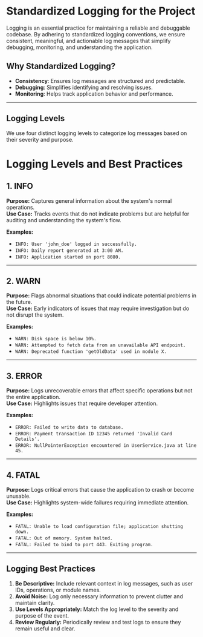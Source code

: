 # Standardized Logging for the Project

Logging is an essential practice for maintaining a reliable and debuggable codebase. By adhering to standardized logging conventions, we ensure consistent, meaningful, and actionable log messages that simplify debugging, monitoring, and understanding the application.

## Why Standardized Logging?

- **Consistency**: Ensures log messages are structured and predictable.
- **Debugging**: Simplifies identifying and resolving issues.
- **Monitoring**: Helps track application behavior and performance.

---

## Logging Levels

We use four distinct logging levels to categorize log messages based on their severity and purpose.

# Logging Levels and Best Practices

## 1. INFO
**Purpose:** Captures general information about the system's normal operations.  
**Use Case:** Tracks events that do not indicate problems but are helpful for auditing and understanding the system's flow.  

**Examples:**
- `INFO: User 'john_doe' logged in successfully.`
- `INFO: Daily report generated at 3:00 AM.`
- `INFO: Application started on port 8080.`

---

## 2. WARN
**Purpose:** Flags abnormal situations that could indicate potential problems in the future.  
**Use Case:** Early indicators of issues that may require investigation but do not disrupt the system.  

**Examples:**
- `WARN: Disk space is below 10%.`
- `WARN: Attempted to fetch data from an unavailable API endpoint.`
- `WARN: Deprecated function 'getOldData' used in module X.`

---

## 3. ERROR
**Purpose:** Logs unrecoverable errors that affect specific operations but not the entire application.  
**Use Case:** Highlights issues that require developer attention.  

**Examples:**
- `ERROR: Failed to write data to database.`
- `ERROR: Payment transaction ID 12345 returned 'Invalid Card Details'.`
- `ERROR: NullPointerException encountered in UserService.java at line 45.`

---

## 4. FATAL
**Purpose:** Logs critical errors that cause the application to crash or become unusable.  
**Use Case:** Highlights system-wide failures requiring immediate attention.  

**Examples:**
- `FATAL: Unable to load configuration file; application shutting down.`
- `FATAL: Out of memory. System halted.`
- `FATAL: Failed to bind to port 443. Exiting program.`

---

## Logging Best Practices
1. **Be Descriptive:** Include relevant context in log messages, such as user IDs, operations, or module names.
2. **Avoid Noise:** Log only necessary information to prevent clutter and maintain clarity.
3. **Use Levels Appropriately:** Match the log level to the severity and purpose of the event.
4. **Review Regularly:** Periodically review and test logs to ensure they remain useful and clear.

